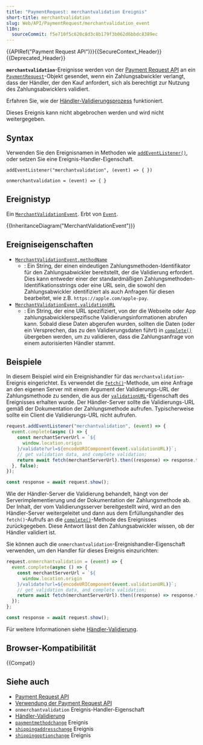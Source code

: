 ```yaml
---
title: "PaymentRequest: merchantvalidation Ereignis"
short-title: merchantvalidation
slug: Web/API/PaymentRequest/merchantvalidation_event
l10n:
  sourceCommit: f5e710f5c620c8d3c8b179f3b062d6bbdc8389ec
---
```


{{APIRef("Payment Request API")}}{{SecureContext_Header}}{{Deprecated_Header}}

**`merchantvalidation`**-Ereignisse werden von der [Payment Request API](/de/docs/Web/API/Payment_Request_API) an ein [`PaymentRequest`](/de/docs/Web/API/PaymentRequest)-Objekt gesendet, wenn ein Zahlungsabwickler verlangt, dass der Händler, der den Kauf anfordert, sich als berechtigt zur Nutzung des Zahlungsabwicklers validiert.

Erfahren Sie, wie der [Händler-Validierungsprozess](/de/docs/Web/API/Payment_Request_API/Concepts#merchant_validation) funktioniert.

Dieses Ereignis kann nicht abgebrochen werden und wird nicht weitergegeben.

## Syntax

Verwenden Sie den Ereignisnamen in Methoden wie [`addEventListener()`](/de/docs/Web/API/EventTarget/addEventListener), oder setzen Sie eine Ereignis-Handler-Eigenschaft.

```js-nolint
addEventListener("merchantvalidation", (event) => { })

onmerchantvalidation = (event) => { }
```

## Ereignistyp

Ein [`MerchantValidationEvent`](/de/docs/Web/API/MerchantValidationEvent). Erbt von [`Event`](/de/docs/Web/API/Event).

{{InheritanceDiagram("MerchantValidationEvent")}}

## Ereigniseigenschaften

- [`MerchantValidationEvent.methodName`](/de/docs/Web/API/MerchantValidationEvent/methodName)
  - : Ein String, der einen eindeutigen Zahlungsmethoden-Identifikator für den Zahlungsabwickler bereitstellt, der die Validierung erfordert. Dies kann entweder einer der standardmäßigen Zahlungsmethoden-Identifikationsstrings oder eine URL sein, die sowohl den Zahlungsabwickler identifiziert als auch Anfragen für diesen bearbeitet, wie z.B. `https://apple.com/apple-pay`.
- [`MerchantValidationEvent.validationURL`](/de/docs/Web/API/MerchantValidationEvent/validationURL)
  - : Ein String, der eine URL spezifiziert, von der die Webseite oder App zahlungsabwicklerspezifische Validierungsinformationen abrufen kann. Sobald diese Daten abgerufen wurden, sollten die Daten (oder ein Versprechen, das zu den Validierungsdaten führt) in [`complete()`](/de/docs/Web/API/MerchantValidationEvent/complete) übergeben werden, um zu validieren, dass die Zahlungsanfrage von einem autorisierten Händler stammt.

## Beispiele

In diesem Beispiel wird ein Ereignishandler für das `merchantvalidation`-Ereignis eingerichtet. Es verwendet die [`fetch()`](/de/docs/Web/API/Window/fetch)-Methode, um eine Anfrage an den eigenen Server mit einem Argument der Validierungs-URL der Zahlungsmethode zu senden, die aus der [`validationURL`](/de/docs/Web/API/MerchantValidationEvent/validationURL)-Eigenschaft des Ereignisses erhalten wurde. Der Händler-Server sollte die Validierungs-URL gemäß der Dokumentation der Zahlungsmethode aufrufen. Typischerweise sollte ein Client die Validierungs-URL nicht aufrufen.

```js
request.addEventListener("merchantvalidation", (event) => {
  event.complete(async () => {
    const merchantServerUrl = `${
      window.location.origin
    }/validate?url=${encodeURIComponent(event.validationURL)}`;
    // get validation data, and complete validation;
    return await fetch(merchantServerUrl).then((response) => response.text());
  }, false);
});

const response = await request.show();
```

Wie der Händler-Server die Validierung behandelt, hängt von der Serverimplementierung und der Dokumentation der Zahlungsmethode ab. Der Inhalt, der vom Validierungsserver bereitgestellt wird, wird an den Händler-Server weitergeleitet und dann aus dem Erfüllungshandler des `fetch()`-Aufrufs an die [`complete()`](/de/docs/Web/API/MerchantValidationEvent/complete)-Methode des Ereignisses zurückgegeben. Diese Antwort lässt den Zahlungsabwickler wissen, ob der Händler validiert ist.

Sie können auch die `onmerchantvalidation`-Ereignishandler-Eigenschaft verwenden, um den Handler für dieses Ereignis einzurichten:

```js
request.onmerchantvalidation = (event) => {
  event.complete(async () => {
    const merchantServerUrl = `${
      window.location.origin
    }/validate?url=${encodeURIComponent(event.validationURL)}`;
    // get validation data, and complete validation;
    return await fetch(merchantServerUrl).then((response) => response.text());
  });
};

const response = await request.show();
```

Für weitere Informationen siehe [Händler-Validierung](/de/docs/Web/API/Payment_Request_API/Concepts#merchant_validation).

## Browser-Kompatibilität

{{Compat}}

## Siehe auch

- [Payment Request API](/de/docs/Web/API/Payment_Request_API)
- [Verwendung der Payment Request API](/de/docs/Web/API/Payment_Request_API/Using_the_Payment_Request_API)
- `onmerchantvalidation` Ereignis-Handler-Eigenschaft
- [Händler-Validierung](/de/docs/Web/API/Payment_Request_API/Concepts#merchant_validation)
- [`paymentmethodchange`](/de/docs/Web/API/PaymentRequest/paymentmethodchange_event) Ereignis
- [`shippingaddresschange`](/de/docs/Web/API/PaymentRequest/shippingaddresschange_event) Ereignis
- [`shippingoptionchange`](/de/docs/Web/API/PaymentRequest/shippingoptionchange_event) Ereignis
